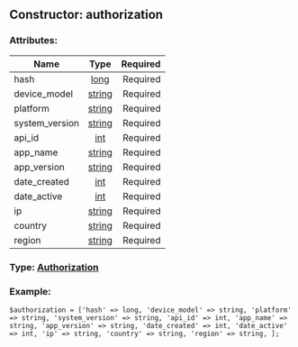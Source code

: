 ## Constructor: authorization  

### Attributes:

| Name     |    Type       | Required |
|----------|:-------------:|---------:|
|hash|[long](../types/long.md) | Required|
|device\_model|[string](../types/string.md) | Required|
|platform|[string](../types/string.md) | Required|
|system\_version|[string](../types/string.md) | Required|
|api\_id|[int](../types/int.md) | Required|
|app\_name|[string](../types/string.md) | Required|
|app\_version|[string](../types/string.md) | Required|
|date\_created|[int](../types/int.md) | Required|
|date\_active|[int](../types/int.md) | Required|
|ip|[string](../types/string.md) | Required|
|country|[string](../types/string.md) | Required|
|region|[string](../types/string.md) | Required|


### Type: [Authorization](../types/Authorization.md)

### Example:


```
$authorization = ['hash' => long, 'device_model' => string, 'platform' => string, 'system_version' => string, 'api_id' => int, 'app_name' => string, 'app_version' => string, 'date_created' => int, 'date_active' => int, 'ip' => string, 'country' => string, 'region' => string, ];
```